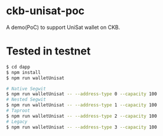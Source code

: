 # ckb-unisat-poc
A demo(PoC) to support UniSat wallet on CKB.

# Tested in testnet
```sh
$ cd dapp
$ npm install
$ npm run walletUnisat

# Native Segwit
$ npm run walletUnisat -- --address-type 0 --capacity 100
# Nested Segwit
$ npm run walletUnisat -- --address-type 1 --capacity 100
# Taproot
$ npm run walletUnisat -- --address-type 2 --capacity 100
# Legacy
$ npm run walletUnisat -- --address-type 3 --capacity 100
```
